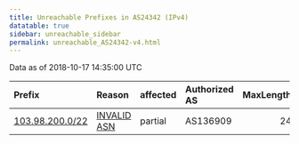```yaml
---
title: Unreachable Prefixes in AS24342 (IPv4)
datatable: true
sidebar: unreachable_sidebar
permalink: unreachable_AS24342-v4.html
---
```


Data as of 2018-10-17 14:35:00 UTC


<div class="datatable-begin"></div>

| Prefix                                                   | Reason                                                                                                 | affected   | Authorized AS   |   MaxLength | Anchor                                       |   unreachable /24s |
|:---------------------------------------------------------|:-------------------------------------------------------------------------------------------------------|:-----------|:----------------|------------:|:---------------------------------------------|-------------------:|
| [103.98.200.0/22](https://stat.ripe.net/103.98.200.0/22) | [INVALID ASN](https://rpki-validator.ripe.net/announcement-preview?asn=AS24342&prefix=103.98.200.0/22) | partial    | AS136909        |          24 | [APNIC](unreachable_APNIC_RPKI_Root-v4.html) |                  4 |

<div class="datatable-end"></div>